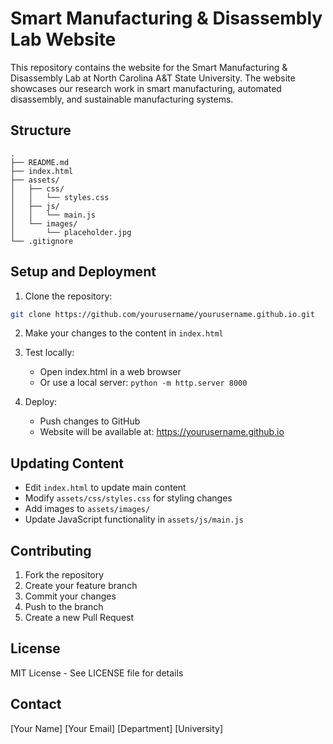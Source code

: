 # Smart Manufacturing & Disassembly Lab Website

This repository contains the website for the Smart Manufacturing & Disassembly Lab at North Carolina A&T State University. The website showcases our research work in smart manufacturing, automated disassembly, and sustainable manufacturing systems.

## Structure

```
.
├── README.md
├── index.html
├── assets/
│   ├── css/
│   │   └── styles.css
│   ├── js/
│   │   └── main.js
│   └── images/
│       └── placeholder.jpg
└── .gitignore
```

## Setup and Deployment

1. Clone the repository:
```bash
git clone https://github.com/yourusername/yourusername.github.io.git
```

2. Make your changes to the content in `index.html`

3. Test locally:
   - Open index.html in a web browser
   - Or use a local server: `python -m http.server 8000`

4. Deploy:
   - Push changes to GitHub
   - Website will be available at: https://yourusername.github.io

## Updating Content

- Edit `index.html` to update main content
- Modify `assets/css/styles.css` for styling changes
- Add images to `assets/images/`
- Update JavaScript functionality in `assets/js/main.js`

## Contributing

1. Fork the repository
2. Create your feature branch
3. Commit your changes
4. Push to the branch
5. Create a new Pull Request

## License

MIT License - See LICENSE file for details

## Contact

[Your Name]
[Your Email]
[Department]
[University]
